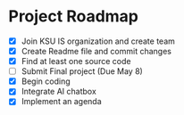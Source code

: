 # Project Roadmap
- [x] Join KSU IS organization and create team
- [x] Create Readme file and commit changes
- [x] Find at least one source code
- [ ] Submit Final project (Due May 8)
- [x] Begin coding
- [x] Integrate AI chatbox
- [x] Implement an agenda
